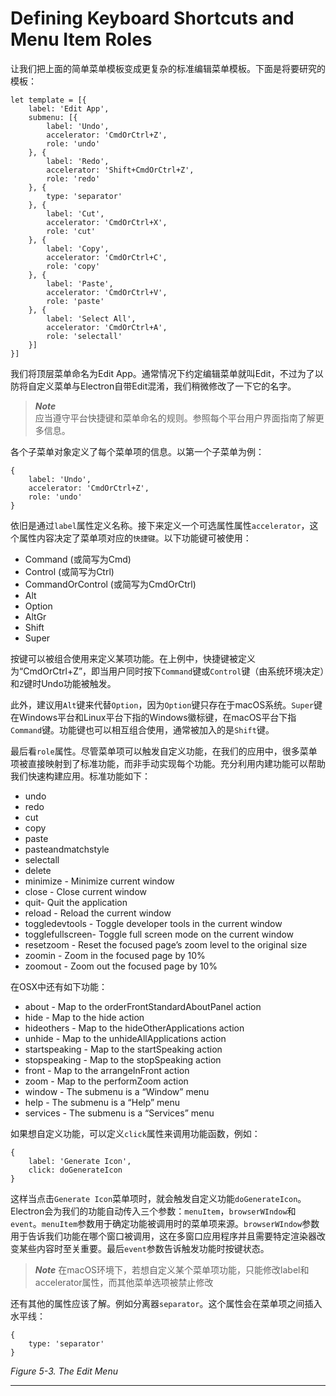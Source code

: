 # Defining Keyboard Shortcuts and Menu Item Roles
让我们把上面的简单菜单模板变成更复杂的标准编辑菜单模板。下面是将要研究的模板：
```
let template = [{
	label: 'Edit App',
	submenu: [{
		label: 'Undo',
		accelerator: 'CmdOrCtrl+Z',
		role: 'undo'
	}, {
		label: 'Redo',
		accelerator: 'Shift+CmdOrCtrl+Z',
		role: 'redo'
	}, {
		type: 'separator'
	}, {
		label: 'Cut',
		accelerator: 'CmdOrCtrl+X',
		role: 'cut'
	}, {
		label: 'Copy',
		accelerator: 'CmdOrCtrl+C',
		role: 'copy'
	}, {
		label: 'Paste',
		accelerator: 'CmdOrCtrl+V',
		role: 'paste'
	}, {
		label: 'Select All',
		accelerator: 'CmdOrCtrl+A',
		role: 'selectall'
	}]
}]
```
我们将顶层菜单命名为Edit App。通常情况下约定编辑菜单就叫Edit，不过为了以防将自定义菜单与Electron自带Edit混淆，我们稍微修改了一下它的名字。     
> ***Note***     
> 应当遵守平台快捷键和菜单命名的规则。参照每个平台用户界面指南了解更多信息。    

各个子菜单对象定义了每个菜单项的信息。以第一个子菜单为例：
```
{
	label: 'Undo',
	accelerator: 'CmdOrCtrl+Z',
	role: 'undo'
}
```
依旧是通过`label`属性定义名称。接下来定义一个可选属性属性`accelerator`，这个属性内容决定了菜单项对应的`快捷键`。以下功能键可被使用：
* Command (或简写为Cmd)
* Control (或简写为Ctrl)
* CommandOrControl (或简写为CmdOrCtrl)
* Alt
* Option
* AltGr
* Shift
* Super

按键可以被组合使用来定义某项功能。在上例中，快捷键被定义为“CmdOrCtrl+Z”，即当用户同时按下`Command`键或`Control`键（由系统环境决定）和`Z`键时Undo功能被触发。       

此外，建议用`Alt`键来代替`Option`，因为`Option`键只存在于macOS系统。`Super`键在Windows平台和Linux平台下指的Windows徽标键，在macOS平台下指`Command`键。功能键也可以相互组合使用，通常被加入的是`Shift`键。
    
最后看`role`属性。尽管菜单项可以触发自定义功能，在我们的应用中，很多菜单项被直接映射到了标准功能，而非手动实现每个功能。充分利用内建功能可以帮助我们快速构建应用。标准功能如下：
* undo
* redo
* cut
* copy
* paste
* pasteandmatchstyle
* selectall
* delete
* minimize - Minimize current window
* close - Close current window
* quit- Quit the application
* reload - Reload the current window
* toggledevtools - Toggle developer tools in the current window
* togglefullscreen- Toggle full screen mode on the current window
* resetzoom - Reset the focused page’s zoom level to the original size
* zoomin - Zoom in the focused page by 10%
* zoomout - Zoom out the focused page by 10%

在OSX中还有如下功能：
* about - Map to the orderFrontStandardAboutPanel action
* hide - Map to the hide action
* hideothers - Map to the hideOtherApplications action
* unhide - Map to the unhideAllApplications action
* startspeaking - Map to the startSpeaking action
* stopspeaking - Map to the stopSpeaking action
* front - Map to the arrangeInFront action
* zoom - Map to the performZoom action
* window - The submenu is a “Window” menu
* help - The submenu is a “Help” menu
* services - The submenu is a “Services” menu

如果想自定义功能，可以定义`click`属性来调用功能函数，例如：
```
{
    label: 'Generate Icon',
    click: doGenerateIcon
}
```
这样当点击`Generate Icon`菜单项时，就会触发自定义功能`doGenerateIcon`。Electron会为我们的功能自动传入三个参数：`menuItem`，`browserWIndow`和`event`。`menuItem`参数用于确定功能被调用时的菜单项来源。`browserWIndow`参数用于告诉我们功能在哪个窗口被调用，这在多窗口应用程序并且需要特定渲染器改变某些内容时至关重要。最后`event`参数告诉触发功能时按键状态。

> ***Note***
> 在macOS环境下，若想自定义某个菜单项功能，只能修改label和accelerator属性，而其他菜单选项被禁止修改

还有其他的属性应该了解。例如分离器`separator`。这个属性会在菜单项之间插入水平线：
```
{
    type: 'separator'
}
```

*Figure 5-3. The Edit Menu*

-----